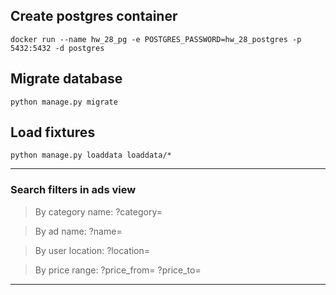 ## Create postgres container

`docker run --name hw_28_pg -e POSTGRES_PASSWORD=hw_28_postgres -p 5432:5432 -d postgres`

## Migrate database

`python manage.py migrate`

## Load fixtures

`python manage.py loaddata loaddata/*`

***
### Search filters in ads view

> By category name: ?category=

> By ad name: ?name=

> By user location: ?location=

> By price range: ?price_from= ?price_to=
***